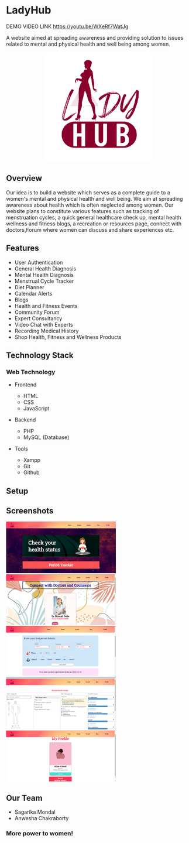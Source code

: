 # LadyHub
DEMO VIDEO LINK
https://youtu.be/WXeRf7WatJg

A website aimed at spreading awareness and providing solution to issues related to mental and physical health and well being among women.

<p align="center">
    <img src="./source/assets/icon1.png" alt="Logo" width="300">
  </a>

## Overview

Our idea is to build a website which serves as a complete guide to a women's mental and physical health and well being. We aim at spreading awareness about health which is often neglected among women. Our website plans to constitute various features such as tracking of menstruation cycles, a quick general healthcare check up, mental health wellness and fitness blogs, a recreation or resources page, connect with doctors,Forum where women can discuss and share experiences etc.

## Features

* User Authentication
* General Health Diagnosis
* Mental Health Diagnosis
* Menstrual Cycle Tracker
* Diet Planner
* Calendar Alerts
* Blogs
* Health and Fitness Events
* Community Forum
* Expert Consultancy
* Video Chat with Experts
* Recording Medical History
* Shop Health, Fitness and Wellness Products


## Technology Stack

### Web Technology

- Frontend
  - HTML
  - CSS
  - JavaScript
  
- Backend
  - PHP
  - MySQL (Database)

- Tools
  - Xampp
  - Git
  - Github
## Setup

<!-- - Download & install [Xampp](https://www.apachefriends.org/download.html)
- Download the Zip or clone the repository
``` bash
git clone https://github.com/SanjeebNath382/sashakti.git
```
- Go to the directory where Xampp is installed. For eg. C:\xampp\htdocs
- Copy the project folder and paste it in the address mentioned above.
- Launch any browser window and search localhost/sashakti.
- Voila, explore and enjoy! -->

## Screenshots

<img src="./source/Screenshots/Screenshot 2022-05-29 091437.png" width="300">
<img src="./source/Screenshots/Screenshot 2022-05-29 091651.png" width="300">
<img src="./source/Screenshots/Screenshot 2022-05-29 091618.png" width="300">
<img src="./source/Screenshots/Screenshot 2022-05-29 091549.png" width="300">
<img src="./source/Screenshots/Screenshot 2022-05-29 091740.png" width="300">


## Our Team
- Sagarika Mondal
- Anwesha Chakraborty



### More power to women!
